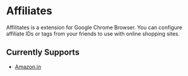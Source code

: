 # Affiliates

Affilitates is a extension for Google Chrome Browser. You can configure affiliate IDs or tags from your friends to use with online shopping sites.

## Currently Supports
- [Amazon.in](http://www.amazon.in/)
